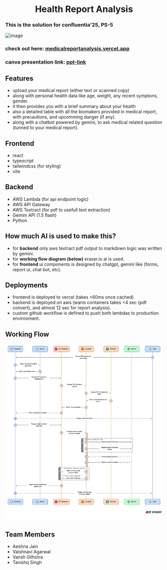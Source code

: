 <h1 align="center">Health Report Analysis</h1>

### This is the solution for confluentia'25, PS-5

<img width="1566" height="1018" alt="image" src="https://github.com/user-attachments/assets/7fe4f35a-4df1-4e90-9c26-5a4a75f27be9" />

### check out here: [medicalreportanalysis.vercel.app](https://medicalreportanalysis.vercel.app)
### canva presentation link: [ppt-link](https://www.canva.com/design/DAGzlE9Iubw/6IprxPSgX8-z6D9giKgTNA/view?utm_content=DAGzlE9Iubw&utm_campaign=designshare&utm_medium=link2&utm_source=uniquelinks&utlId=hb02e05eddb)

## Features
- upload your medical report (either text or scanned copy)
- along with personal health data like age, weight, any recent symptons, gender.
- it then provides you with a brief summary about your health
- also a detailed table with all the biomakers provided in medical report, with precautions, and upcomming danger (if any).
- along with a chatbot powered by gemini, to ask medical related question (tunned to your medical report).

## Frontend
- react
- typescript
- tailwindcss (for styling)
- vite

## Backend
- AWS Lambda (for api endpoint logic)
- AWS API Gateway
- AWS Textract (for pdf to usefull text extraction)
- Gemini API (1.5 flash)
- Python

## How much AI is used to make this?
- for **backend** only aws textract pdf output to markdown logic was written by gemini.
- for **working flow diagram (below)** eraser.io ai is used.
- for **frontend** ui components is designed by chatgpt, gemini like (forms, report ui, chat bot, etc).

## Deployments
- frontend is deployed to vercel (takes <60ms once cached).
- backend is deployed on aws (warm containers takes <4 sec (pdf convert), and almost 12 sec for report analysis).
- custom github workflow is defined to push both lambdas to production envirnoment.

## Working Flow
![this is the working flow of the whole website with backend](./web/public/flow-diagram.png)

## Team Members
- Aeshna Jain
- Vaishnavi Agarwal
- Vansh Gilhotra
- Tanishq Singh
